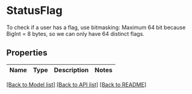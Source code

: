 # StatusFlag

To check if a user has a flag, use bitmasking:  Maximum 64 bit because BigInt = 8 bytes, so we can only have 64 distinct flags.

## Properties
Name | Type | Description | Notes
------------ | ------------- | ------------- | -------------

[[Back to Model list]](../README.md#documentation-for-models) [[Back to API list]](../README.md#documentation-for-api-endpoints) [[Back to README]](../README.md)


